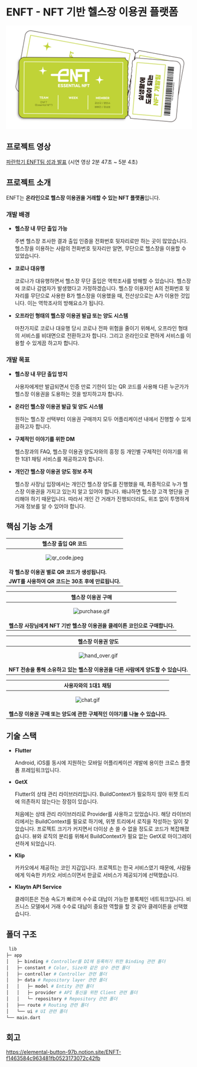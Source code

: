 # ENFT - NFT 기반 헬스장 이용권 플랫폼

![로고_가로형.png](assets/logos/logo_ticket.png)

## 프로젝트 영상

<a href="https://www.youtube.com/watch?v=gN37djTY7C8">파란학기 ENFT팀 성과 발표</a> (시연 영상 2분 47초 ~ 5분 4초)

## 프로젝트 소개

ENFT는 **온라인으로 헬스장 이용권을 거래할 수 있는 NFT 플랫폼**입니다.

### 개발 배경

+ **헬스장 내 무단 출입 가능**

  주변 헬스장 조사한 결과 출입 인증을 전화번호 뒷자리로만 하는 곳이 많았습니다. 헬스장을 이용하는 사람의 전화번호 뒷자리만 알면, 무단으로 헬스장을 이용할 수 있었습니다.


+ **코로나 대유행**

  코로나가 대유행하면서 헬스장 무단 출입은 역학조사를 방해할 수 있습니다. 헬스장에 코로나 감염자가 발생했다고 가정하겠습니다. 헬스장 이용자인 A의 전화번호 뒷자리를 무단으로 사용한 B가 헬스장을 이용했을 때,
  전산상으로는 A가 이용한 것입니다. 이는 역학조사의 방해요소가 됩니다.


+ **오프라인 형태의 헬스장 이용권 발급 또는 양도 시스템**

  마찬가지로 코로나 대유행 당시 코로나 전파 위험을 줄이기 위해서, 오프라인 형태의 서비스를 비대면으로 전환하고자 합니다. 그리고 온라인으로 편하게 서비스를 이용할 수 있게끔 하고자 합니다.

### 개발 목표

+ **헬스장 내 무단 출입 방지**

  사용자에게만 발급되면서 인증 만료 기한이 있는 QR 코드를 사용해 다른 누군가가 헬스장 이용권을 도용하는 것을 방지하고자 합니다.


+ **온라인 헬스장 이용권 발급 및 양도 시스템**

  원하는 헬스장 선택부터 이용권 구매까지 모두 어플리케이션 내에서 진행할 수 있게끔하고자 합니다.


+ **구체적인 이야기를 위한 DM**

  헬스장과의 FAQ, 헬스장 이용권 양도자와의 흥정 등 개인별 구체적인 이야기를 위한 1대1 채팅 서비스를 제공하고자 합니다.


+ **개인간 헬스장 이용권 양도 정보 추적**

  헬스장 사장님 입장에서는 개인간 헬스장 양도를 진행했을 때, 최종적으로 누가 헬스장 이용권을 가지고 있는지 알고 있어야 합니다. 왜냐하면 헬스장 고객 명단을 관리해야 하기 때문입니다. 따라서 개인 간 거래가
  진행되더라도, 위조 없이 투명하게 거래 정보를 알 수 있어야 합니다.

## 핵심 기능 소개

<table>
<thead>
<th align="center">
<font style="vertical-align: inherit;">
헬스장 출입 QR 코드
</font>
</th>
</thead>
<tbody>
<tr>
<td align="center">

![qr_code.jpeg](assets/showcases/qr_code.gif)

</td>
</tr>
<tr>
<td>
<strong>
<font style="vertical-align: inherit;">
각 헬스장 이용권 별로 QR 코드가 생성됩니다.
</font>
</strong>
</td>
</tr>
<tr>
<td>
<strong>
<font style="vertical-align: inherit;">
JWT를 사용하여 QR 코드는 30초 후에 만료됩니다.
</font>
</strong>
</td>
</tr>
</tbody>
</table>

<table>
<thead>
<th align="center">
<font style="vertical-align: inherit;">
헬스장 이용권 구매
</font>
</th>
</thead>
<tbody>
<tr>
<td align="center">

![purchase.gif](assets/showcases/purchase.gif)

</td>
</tr>
<tr>
<td>
<strong>
<font style="vertical-align: inherit;">
헬스장 사장님에게 NFT 기반 헬스장 이용권을 클레이튼 코인으로 구매합니다. 
</font>
</strong>
</td>
</tr>
</tbody>
</table>

<table>
<thead>
<th align="center">
<font style="vertical-align: inherit;">
헬스장 이용권 양도
</font>
</th>
</thead>
<tbody>
<tr>
<td align="center">

![hand_over.gif](assets/showcases/hand_over.gif)

</td>
</tr>
<tr>
<td>
<strong>
<font style="vertical-align: inherit;">
NFT 전송을 통해 소유하고 있는 헬스장 이용권을 다른 사람에게 양도할 수 있습니다.
</font>
</strong>
</td>
</tr>
</tbody>
</table>


<table>
<thead>
<th align="center">
<font style="vertical-align: inherit;">
사용자와의 1대1 채팅
</font>
</th>
</thead>
<tbody>
<tr>
<td align="center">

![chat.gif](assets/showcases/chat.gif)

</td>
</tr>
<tr>
<td>
<strong>
<font style="vertical-align: inherit;">
헬스장 이용권 구매 또는 양도에 관한 구체적인 이야기를 나눌 수 있습니다.
</font>
</strong>
</td>
</tr>
</tbody>
</table>

## 기술 스택

+ **Flutter** 

  Android, iOS를 동시에 지원하는 모바일 어플리케이션 개발에 용이한 크로스 플랫폼 프레임워크입니다.


+ **GetX**

  Flutter의 상태 관리 라이브러리입니다. BuildContext가 필요하지 않아 위젯 트리에 의존하지 않는다는 장점이 있습니다. 

  처음에는 상태 관리 라이브러리로 Provider를 사용하고 있었습니다. 해당 라이브러리에서는 BuildContext를 필요로 하기에, 위젯 트리에서 로직을 작성하는 일이 잦았습니다. 프로젝트 크기가 커지면서 더이상 손 쓸 수 없을 정도로 코드가 복잡해졌습니다. 뷰와 로직의 분리를 위해서 BuildContext가 필요 없는 GetX로 마이그레이션하게 되었습니다.


+ **Klip**

  카카오에서 제공하는 코인 지갑입니다. 프로젝트는 한국 서비스였기 때문에, 사람들에게 익숙한 카카오 서비스이면서 한글로 서비스가 제공되기에 선택했습니다.


+ **Klaytn API Service**

  클레이튼은 전송 속도가 빠르며 수수료 대납이 가능한 블록체인 네트워크입니다. 비즈니스 모델에서 거래 수수료 대납이 중요한 역할을 할 것 같아 클레이튼을 선택했습니다.


## 폴더 구조

```sh
 lib
├─ app
│   ├─ binding # Controller를 DI에 등록하기 위한 Binding 관련 폴더
│   ├─ constant # Color, Size와 같은 상수 관련 폴더
│   ├─ controller # Controller 관련 폴더
│   ├─ data # Repository layer 관련 폴더
│   │   ├─ model # Entity 관련 폴더
│   │   ├─ provider # API 통신을 위한 Client 관련 폴더
│   │   └─ repository # Repository 관련 폴더
│   ├── route # Routing 관련 폴더
│   └── ui # UI 관련 폴더
└── main.dart
```

## 회고

https://elemental-button-97b.notion.site/ENFT-f1463584c963481fb0523173072c42fb